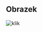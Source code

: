 <html>
  <head>
  <title> Strona początkowa </title>
  </head>
  
  <body>
  <h2> Obrazek </h2>
  <img scr="www.//icdn.2cda.pl/obr/oryginalne/850ca7d90566b9ed82c60d9d50771230.jpg" alt="klik">
  
  </body>
  
 </html>
  
